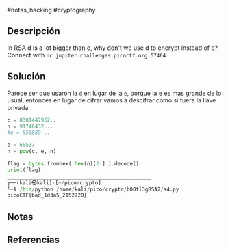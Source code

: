 #notas_hacking #cryptography 
## Descripción
In RSA d is a lot bigger than e, why don't we use d to encrypt instead of e? Connect with `nc jupiter.challenges.picoctf.org 57464`.
## Solución
Parece ser que usaron la `d` en lugar de la `e`, porque la e es mas grande de lo usual, entonces en lugar de cifrar vamos a descifrar como si fuera la llave privada
```python
c = 8301447962..
n = 91746432...
#e = 856889...

e = 65537
n = pow(c, e, n)

flag = bytes.fromhex( hex(n)[2:] ).decode()
print(flag)
_______________________________________________
┌──(kali㉿kali)-[~/pico/crypto]
└─$ /bin/python /home/kali/pico/crypto/b00tl3gRSA2/s4.py
picoCTF{bad_1d3a5_2152720}
```
## Notas

## Referencias
